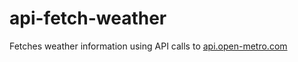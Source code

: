 # api-fetch-weather
Fetches weather information using API calls to [api.open-metro.com](https://open-meteo.com/)
